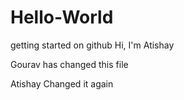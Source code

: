 
# Hello-World
getting started on github
Hi, I'm Atishay


Gourav has changed this file

Atishay Changed it again

